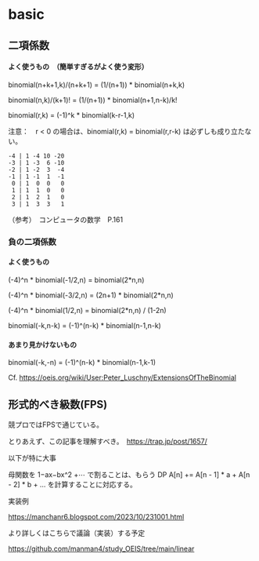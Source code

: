 # basic

## 二項係数

#### よく使うもの　（簡単すぎるがよく使う変形）

binomial(n+k+1,k)/(n+k+1) = (1/(n+1)) * binomial(n+k,k)

binomial(n,k)/(k+1)! = (1/(n+1)) * binomial(n+1,n-k)/k!

binomial(r,k) = (-1)^k * binomial(k-r-1,k)

注意：　r < 0 の場合は、binomial(r,k) = binomial(r,r-k) は必ずしも成り立たない。


```PARI
-4 | 1 -4 10 -20
-3 | 1 -3  6 -10
-2 | 1 -2  3  -4
-1 | 1 -1  1  -1
 0 | 1  0  0   0
 1 | 1  1  0   0
 2 | 1  2  1   0
 3 | 1  3  3   1
```

（参考）　コンピュータの数学　P.161


### 負の二項係数

#### よく使うもの

(-4)^n * binomial(-1/2,n) = binomial(2*n,n)

(-4)^n * binomial(-3/2,n) = (2n+1) * binomial(2*n,n)

(-4)^n * binomial(1/2,n) = binomial(2*n,n) / (1-2n)

binomial(-k,n-k) = (-1)^(n-k) * binomial(n-1,n-k)

#### あまり見かけないもの

binomial(-k,-n) = (-1)^(n-k) * binomial(n-1,k-1)

Cf. https://oeis.org/wiki/User:Peter_Luschny/ExtensionsOfTheBinomial


## 形式的べき級数(FPS)

競プロではFPSで通じている。

とりあえず、この記事を理解すべき。　https://trap.jp/post/1657/

以下が特に大事

母関数を 1−ax−bx^2 +⋯ で割ることは、もらう DP A[n] += A[n - 1] * a + A[n - 2] * b + … を計算することに対応する。

実装例

https://manchanr6.blogspot.com/2023/10/231001.html

より詳しくはこちらで議論（実装）する予定

https://github.com/manman4/study_OEIS/tree/main/linear
